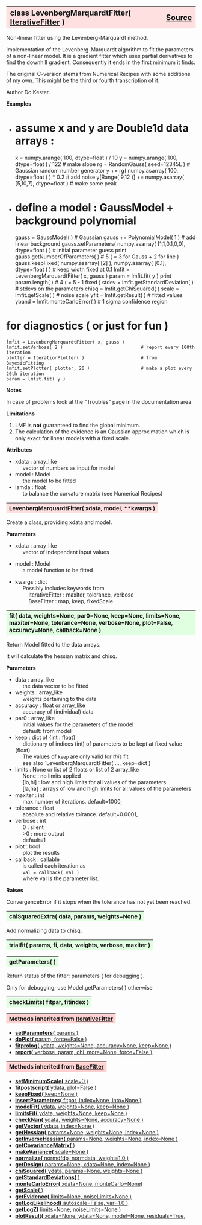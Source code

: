 ---
---
<br><br>

<a name="LevenbergMarquardtFitter"></a>
<table><thead style="background-color:#FFE0E0; width:100%; font-size:20px"><tr><th style="text-align:left">
<strong>class LevenbergMarquardtFitter(</strong> <a href="./IterativeFitter.html">IterativeFitter</a> )</th><th style="text-align:right"><a href=https://github.com/dokester/BayesicFitting/blob/master/BayesicFitting/source/LevenbergMarquardtFitter.py target=_blank>Source</a></th></tr></thead></table>
<p>

Non-linear fitter using the Levenberg-Marquardt method.

Implementation of the Levenberg-Marquardt algorithm to fit the parameters
of a non-linear model. It is a gradient fitter which uses partial
derivatives to find the downhill gradient. Consequently it ends in the
first minimum it finds.

The original C-version stems from Numerical Recipes with some additions of my own.
This might be the third or fourth transcription of it.

Author       Do Kester.

<b>Examples</b>

* # assume x and y are Double1d data arrays : <br>
    x = numpy.arange( 100, dtype=float ) / 10
    y = numpy.arange( 100, dtype=float ) / 122            # make slope
    rg = RandomGauss( seed=12345L )            # Gaussian random number generator
    y += rg( numpy.asarray( 100, dtype=float ) ) * 0.2            # add noise
    y[Range( 9,12 )] += numpy.asarray( [5,10,7], dtype=float )         # make some peak
* # define a model :  GaussModel + background polynomial<br>
    gauss = GaussModel( )                            # Gaussian
    gauss += PolynomialModel( 1 )                    # add linear background
    gauss.setParameters( numpy.asarray( [1,1,0.1,0,0], dtype=float ) )    # initial parameter guess
    print gauss.getNumberOfParameters( )                # 5 ( = 3 for Gauss + 2 for line )
    gauss.keepFixed( numpy.asarray( [2] ), numpy.asarray( [0.1], dtype=float ) )    # keep width fixed at 0.1
    lmfit = LevenbergMarquardtFitter( x, gauss )
    param = lmfit.fit( y )
    print param.length( )                             # 4 ( = 5 - 1 fixed )
    stdev = lmfit.getStandardDeviation( )             # stdevs on the parameters
    chisq = lmfit.getChiSquared( )
    scale = lmfit.getScale( )                         # noise scale
    yfit  = lmfit.getResult( )                        # fitted values
    yband = lmfit.monteCarloError( )                       # 1 sigma confidence region
# for diagnostics ( or just for fun )
    lmfit = LevenbergMarquardtFitter( x, gauss )
    lmfit.setVerbose( 2 )                             # report every 100th iteration
    plotter = IterationPlotter( )                     # from BayesicFitting
    lmfit.setPlotter( plotter, 20 )                   # make a plot every 20th iteration
    param = lmfit.fit( y )

<b>Notes</b>

In case of problems look at the "Troubles" page in the documentation area.


<b>Limitations</b>

1. LMF is <b>not</b> guaranteed to find the global minimum.
2. The calculation of the evidence is an Gaussian approximation which is
only exact for linear models with a fixed scale.

<b>Attributes</b>

* xdata  :  array_like<br>
&nbsp;&nbsp;&nbsp;&nbsp; vector of numbers as input for model<br>
* model  :  Model<br>
&nbsp;&nbsp;&nbsp;&nbsp; the model to be fitted<br>
* lamda  :  float<br>
&nbsp;&nbsp;&nbsp;&nbsp; to balance the curvature matrix (see Numerical Recipes)<br>


<a name="LevenbergMarquardtFitter"></a>
<table><thead style="background-color:#FFE0E0; width:100%; font-size:15px"><tr><th style="text-align:left">
<strong>LevenbergMarquardtFitter(</strong> xdata, model, **kwargs )
</th></tr></thead></table>
<p>

Create a class, providing xdata and model.

<b>Parameters</b>

* xdata  :  array_like<br>
&nbsp;&nbsp;&nbsp;&nbsp; vector of independent input values<br>
* model  :  Model<br>
&nbsp;&nbsp;&nbsp;&nbsp; a model function to be fitted<br>

* kwargs  :  dict<br>
&nbsp;&nbsp;&nbsp;&nbsp; Possibly includes keywords from<br>
&nbsp;&nbsp;&nbsp;&nbsp;&nbsp;&nbsp;&nbsp;&nbsp; IterativeFitter :       maxIter, tolerance, verbose<br>
&nbsp;&nbsp;&nbsp;&nbsp;&nbsp;&nbsp;&nbsp;&nbsp; BaseFitter :            map, keep, fixedScale<br>



<a name="fit"></a>
<table><thead style="background-color:#E0FFE0; width:100%; font-size:15px"><tr><th style="text-align:left">
<strong>fit(</strong> data, weights=None, par0=None, keep=None, limits=None,
 maxiter=None, tolerance=None, verbose=None, plot=False,
 accuracy=None, callback=None )
</th></tr></thead></table>
<p>

Return Model fitted to the data arrays.

It will calculate the hessian matrix and chisq.

<b>Parameters</b>

* data   :  array_like<br>
&nbsp;&nbsp;&nbsp;&nbsp; the data vector to be fitted<br>
* weights  :  array_like<br>
&nbsp;&nbsp;&nbsp;&nbsp; weights pertaining to the data<br>
* accuracy  :  float or array_like<br>
&nbsp;&nbsp;&nbsp;&nbsp; accuracy of (individual) data<br>
* par0  :  array_like<br>
&nbsp;&nbsp;&nbsp;&nbsp; initial values for the parameters of the model<br>
&nbsp;&nbsp;&nbsp;&nbsp; default: from model<br>
* keep  :  dict of {int : float}<br>
&nbsp;&nbsp;&nbsp;&nbsp; dictionary of indices (int) of parameters to be kept at fixed value (float)<br>
&nbsp;&nbsp;&nbsp;&nbsp; The values of `keep` are only valid for *this* fit<br>
&nbsp;&nbsp;&nbsp;&nbsp; see also `LevenbergMarquardtFitter( ..., keep=dict )<br>
* limits  :  None or list of 2 floats or list of 2 array_like<br>
&nbsp;&nbsp;&nbsp;&nbsp; None : no limits applied<br>
&nbsp;&nbsp;&nbsp;&nbsp; [lo,hi] : low and high limits for all values of the parameters<br>
&nbsp;&nbsp;&nbsp;&nbsp; [la,ha] :  arrays of low and high limits for all values of the parameters<br>
* maxiter  :  int<br>
&nbsp;&nbsp;&nbsp;&nbsp; max number of iterations. default=1000,<br>
* tolerance  :  float<br>
&nbsp;&nbsp;&nbsp;&nbsp; absolute and relative tolrance. default=0.0001,<br>
* verbose  :  int<br>
&nbsp;&nbsp;&nbsp;&nbsp; 0 : silent<br>
&nbsp;&nbsp;&nbsp;&nbsp; >0 : more output<br>
&nbsp;&nbsp;&nbsp;&nbsp; default=1<br>
* plot  :  bool<br>
&nbsp;&nbsp;&nbsp;&nbsp; plot the results<br>
* callback  :  callable<br>
&nbsp;&nbsp;&nbsp;&nbsp; is called each iteration as<br>
&nbsp;&nbsp;&nbsp;&nbsp; `val = callback( val )`<br>
&nbsp;&nbsp;&nbsp;&nbsp; where val is the parameter list.<br>

<b>Raises</b>

ConvergenceError if it stops when the tolerance has not yet been reached.


<a name="chiSquaredExtra"></a>
<table><thead style="background-color:#E0FFE0; width:100%; font-size:15px"><tr><th style="text-align:left">
<strong>chiSquaredExtra(</strong> data, params, weights=None ) 
</th></tr></thead></table>
<p>

Add normalizing data to chisq.

<a name="trialfit"></a>
<table><thead style="background-color:#E0FFE0; width:100%; font-size:15px"><tr><th style="text-align:left">
<strong>trialfit(</strong> params, fi, data, weights, verbose, maxiter )
</th></tr></thead></table>
<p>
<a name="getParameters"></a>
<table><thead style="background-color:#E0FFE0; width:100%; font-size:15px"><tr><th style="text-align:left">
<strong>getParameters(</strong> )
</th></tr></thead></table>
<p>

Return status of the fitter: parameters ( for debugging ).

Only for debugging; use Model.getParameters( ) otherwise


<a name="checkLimits"></a>
<table><thead style="background-color:#E0FFE0; width:100%; font-size:15px"><tr><th style="text-align:left">
<strong>checkLimits(</strong> fitpar, fitindex )
</th></tr></thead></table>
<p>



<table><thead style="background-color:#FFD0D0; width:100%; font-size:15px"><tr><th style="text-align:left">
<strong>Methods inherited from</strong> <a href="./IterativeFitter.html">IterativeFitter</a></th></tr></thead></table>


* [<strong>setParameters(</strong> params )](./IterativeFitter.md#setParameters)
* [<strong>doPlot(</strong> param, force=False )](./IterativeFitter.md#doPlot)
* [<strong>fitprolog(</strong> ydata, weights=None, accuracy=None, keep=None ) ](./IterativeFitter.md#fitprolog)
* [<strong>report(</strong> verbose, param, chi, more=None, force=False ) ](./IterativeFitter.md#report)


<table><thead style="background-color:#FFD0D0; width:100%; font-size:15px"><tr><th style="text-align:left">
<strong>Methods inherited from</strong> <a href="./BaseFitter.html">BaseFitter</a></th></tr></thead></table>


* [<strong>setMinimumScale(</strong> scale=0 ) ](./BaseFitter.md#setMinimumScale)
* [<strong>fitpostscript(</strong> ydata, plot=False ) ](./BaseFitter.md#fitpostscript)
* [<strong>keepFixed(</strong> keep=None ) ](./BaseFitter.md#keepFixed)
* [<strong>insertParameters(</strong> fitpar, index=None, into=None ) ](./BaseFitter.md#insertParameters)
* [<strong>modelFit(</strong> ydata, weights=None, keep=None )](./BaseFitter.md#modelFit)
* [<strong>limitsFit(</strong> ydata, weights=None, keep=None ) ](./BaseFitter.md#limitsFit)
* [<strong>checkNan(</strong> ydata, weights=None, accuracy=None )](./BaseFitter.md#checkNan)
* [<strong>getVector(</strong> ydata, index=None )](./BaseFitter.md#getVector)
* [<strong>getHessian(</strong> params=None, weights=None, index=None )](./BaseFitter.md#getHessian)
* [<strong>getInverseHessian(</strong> params=None, weights=None, index=None )](./BaseFitter.md#getInverseHessian)
* [<strong>getCovarianceMatrix(</strong> )](./BaseFitter.md#getCovarianceMatrix)
* [<strong>makeVariance(</strong> scale=None )](./BaseFitter.md#makeVariance)
* [<strong>normalize(</strong> normdfdp, normdata, weight=1.0 ) ](./BaseFitter.md#normalize)
* [<strong>getDesign(</strong> params=None, xdata=None, index=None )](./BaseFitter.md#getDesign)
* [<strong>chiSquared(</strong> ydata, params=None, weights=None )](./BaseFitter.md#chiSquared)
* [<strong>getStandardDeviations(</strong> )](./BaseFitter.md#getStandardDeviations)
* [<strong>monteCarloError(</strong> xdata=None, monteCarlo=None)](./BaseFitter.md#monteCarloError)
* [<strong>getScale(</strong> )](./BaseFitter.md#getScale)
* [<strong>getEvidence(</strong> limits=None, noiseLimits=None )](./BaseFitter.md#getEvidence)
* [<strong>getLogLikelihood(</strong> autoscale=False, var=1.0 ) ](./BaseFitter.md#getLogLikelihood)
* [<strong>getLogZ(</strong> limits=None, noiseLimits=None )](./BaseFitter.md#getLogZ)
* [<strong>plotResult(</strong> xdata=None, ydata=None, model=None, residuals=True,](./BaseFitter.md#plotResult)
